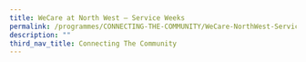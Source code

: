 ```yaml
---
title: WeCare at North West – Service Weeks
permalink: /programmes/CONNECTING-THE-COMMUNITY/WeCare-NorthWest-ServiceWeeks
description: ""
third_nav_title: Connecting The Community
---
```


